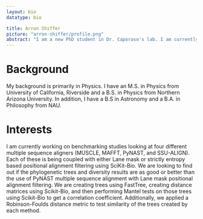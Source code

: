 ```yaml
---
layout: bio
datatype: bio

title: Arron Shiffer
picture: "arron-shiffer/profile.png"
abstract: "I am a new PhD student in Dr. Caporaso's lab. I am currently working on some benchmarking studies looking at four different multiple sequence aligners with "Lane mask" filtering vs strictly entropy based positional alignment filtering."
---
```



# Background
My background is primarily in Physics. I have an M.S. in Physics from University of California, Riverside
and a B.S. in Physics from Northern Arizona University. In addition, I have a B.S in Astronomy and a B.A. in
Philosophy from NAU.

# Interests

I am currently working on benchmarking studies looking at four different multiple sequence aligners (MUSCLE, MAFFT, PyNAST, and SSU-ALIGN). Each of these is being coupled with either Lane mask or strictly entropy based positional alignment filtering using SciKit-Bio. We are looking to find out if the phylogenetic trees and diversity results are as good or better than the use of PyNAST multiple
sequence alignment with Lane mask positional alignment filtering. We are creating trees using FastTree, creating distance matrices using Scikit-Bio, and then performing Mantel tests on those trees using Scikit-Bio to get a correlation coefficient. Additionally, we applied a Robinson-Foulds distance metric to test similarity of the trees created by each method.
